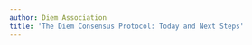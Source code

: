 ```yaml
---
author: Diem Association
title: 'The Diem Consensus Protocol: Today and Next Steps'
---
```


<BlogRedirect />
